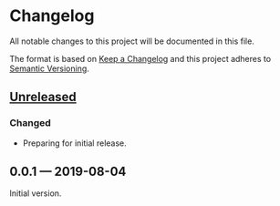 # Changelog

All notable changes to this project will be documented in this file.

The format is based on [Keep a Changelog](http://keepachangelog.com)
and this project adheres to [Semantic Versioning](http://semver.org/spec/v2.0.0.html).


## [Unreleased]
### Changed
- Preparing for initial release.

## 0.0.1 — 2019-08-04
Initial version.


[Unreleased]: https://github.com/logicblocks/derivative/compare/0.0.1...HEAD
